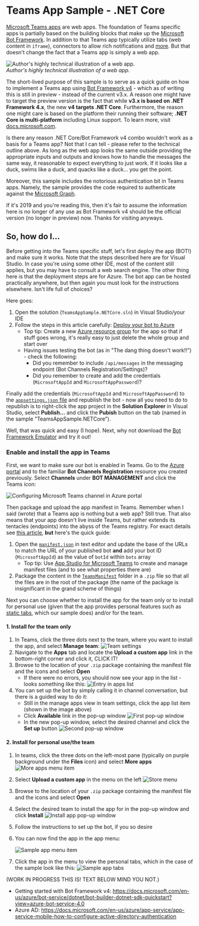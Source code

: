 Teams App Sample - .NET Core
============================

[Microsoft Teams apps](https://developer.microsoft.com/en-us/microsoft-teams) are web apps.
The foundation of Teams specific apps is partially based on the building blocks that make up the
[Microsoft Bot Framework](https://dev.botframework.com/). In addition to that Teams app typically
utilize tabs (web content in `iframe`), connectors to allow rich notifications and
[more](https://developer.microsoft.com/en-us/microsoft-teams/scenarios). But that doesn't change the
fact that a Teams app is simply a web app.

![Author's highly technical illustration of a web app.](/doc/webapp.png?size=50)<br />
*Author's highly technical illustration of a web app.*

The short-lived purpose of this sample is to serve as a quick guide on how to implement a Teams app
using [Bot Framework v4](https://github.com/Microsoft/botbuilder-dotnet) - which as of writing this
is still in preview - instead of the current v3.x. A reason one might have to target the preview
version is the fact that while **v3.x is based on .NET Framework 4.x**, the new **v4 targets .NET
Core**. Furthermore, the reason one might care is based on the platform their running their
software; **.NET Core is multi-platform** including Linux support. To learn more, visit
[docs.microsoft.com](https://docs.microsoft.com/en-us/dotnet/standard/choosing-core-framework-server).

Is there any reason .NET Core/Bot Framework v4 combo wouldn't work as a basis for a Teams app? Not
that I can tell - please refer to the technical outline above. As long as the web app looks the same
outside providing the appropriate inputs and outputs and knows how to handle the messages the same
way, it reasonable to expect everything to just work. If it looks like a duck, swims like a duck,
and quacks like a duck... you get the point.

Moreover, this sample includes the notorious authentication bit in Teams apps. Namely, the sample
provides the code required to authenticate against the
[Microsoft Graph](https://developer.microsoft.com/en-us/graph).

If it's 2019 and you're reading this, then it's fair to assume the information here is no longer of
any use as Bot Framework v4 should be the official version (no longer in preview) now. Thanks for
visiting anyways.

## So, how do I... ##

Before getting into the Teams specific stuff, let's first deploy the app (BOT!) and make sure it
works. Note that the steps described here are for Visual Studio. In case you're using some other
IDE, most of the content still applies, but you may have to consult a web search engine. The other
thing here is that the deployment steps are for Azure. The bot app can be hosted practically
anywhere, but then again you must look for the instructions elsewhere. Isn't life full of choices?

Here goes:

1. Open the solution (`TeamsAppSample.NETCore.sln`) in Visual Studio/your IDE
2. Follow the steps in this article carefully:
   [Deploy your bot to Azure](https://docs.microsoft.com/en-us/azure/bot-service/bot-builder-howto-deploy-azure?view=azure-bot-service-4.0)
   * Top tip: Create a new [Azure resource group](https://docs.microsoft.com/en-us/azure/azure-resource-manager/resource-group-overview#resource-groups)
     for the app so that if stuff goes wrong, it's really easy to just delete the whole group and
     start over
   * Having issues testing the bot (as in "The dang thing doesn't work!!") - check the following:
     * Did you remember to include `/api/messages` in the messaging endpoint
       (Bot Channels Registration/Settings)?
     * Did you remember to create and add the credentials (`MicrosoftAppId` and `MicrosoftAppPassword`)?

Finally add the credentials (`MicrosoftAppId` and `MicrosoftAppPassword`) to the
[`appsettings.json` file](/TeamsAppSample.NETCore/appsettings.json) and republish the bot - now all
you need to do to republish is to right-click the app project in the **Solution Explorer** in
Visual Studio, select **Publish...** and click the **Pubish** button on the tab (named in the sample
"TeamsAppSample.NETCore").

Well, that was quick and easy (I hope). Next, why not download the
[Bot Framework Emulator](https://docs.microsoft.com/en-us/azure/bot-service/bot-service-debug-emulator?view=azure-bot-service-3.0)
and try it out!

### Enable and install the app in Teams ###

First, we want to make sure our bot is enabled in Teams. Go to the
[Azure portal](https://portal.azure.com) and to the familiar **Bot Channels Registration** resource
you created previously. Select **Channels** under **BOT MANAGEMENT** and click the Teams icon:

![Configuring Microsoft Teams channel in Azure portal](/doc/configure-microsoft-teams-channel.png?size=50)

Then package and upload the app manifest in Teams. Remember when I said (wrote) that a Teams app is
nothing but a web app? Still true. That also means that your app doesn't live inside Teams, but
rather extends its tentacles (endpoints) into the abyss of the Teams registry. For exact details see
[this article](https://docs.microsoft.com/en-us/microsoftteams/platform/concepts/apps/apps-upload),
**but** here's the quick guide:

1. Open the [`manifest.json`](/TeamsAppSample.NETCore/TeamsManifest/manifest.json) in text editor
   and update the base of the URLs to match the URL of your published bot **and** add your bot ID
   (`MicrosoftAppId`) as the value of `botId` within `bots` array
   * Top tip: Use [App Studio for Microsoft Teams](https://docs.microsoft.com/en-us/microsoftteams/platform/get-started/get-started-app-studio)
     to create and manage manifest files (and to see what properties there are)
2. Package the content in the [`TeamsManifest`](/TeamsAppSample.NETCore/TeamsManifest/) folder in a
   `.zip` file so that all the files are in the root of the package (the name of the package is
   insignificant in the grand scheme of things)

Next you can choose whether to install the app for the team only or to install for personal use
(given that the app provides personal features such as
[static tabs](https://docs.microsoft.com/en-us/microsoftteams/platform/concepts/tabs/tabs-static),
which our sample does) and/or for the team.

#### 1. Install for the team only ####

1. In Teams, click the three dots next to the team, where you want to install the app, and select
   **Manage team**:
    ![Team settings](/doc/team-settings.png?size=50)
2. Navigate to the **Apps** tab and locate the **Upload a custom app** link in the bottom-right
   corner and click it, CLICK IT!
3. Browse to the location of your `.zip` package containing the manifest file and the icons and
   select **Open**
   * If there were no errors, you should now see your app in the list - looks something like this:
        ![Entry in apps list](/doc/entry-in-apps-list.png?size=50)
4. You can set up the bot by simply calling it in channel conversation, but there is a guided way to
   do it:
   * Still in the manage apps view in team settings, click the app list item (shown in the image above)
   * Click **Available** link in the pop-up window
        ![First pop-up window](/doc/set-up-bot-1.png)
   * In the new pop-up window, select the desired channel and click the **Set up** button
        ![Second pop-up window](/doc/set-up-bot-2.png)

#### 2. Install for personal use/the team ####

1. In teams, click the three dots on the left-most pane (typically on purple background under the
   **Files** icon) and select **More apps**
    ![More apps menu item](/doc/more-apps-menu-item.png)
2. Select **Upload a custom app** in the menu on the left
    ![Store menu](/doc/store-upload-custom-app.png)
3. Browse to the location of your `.zip` package containing the manifest file and the icons and
   select **Open**
4. Select the desired team to install the app for in the pop-up window and click **Install**
    ![Install app pop-up window](/doc/install-app-pop-up-window.png)
5. Follow the instructions to set up the bot, if you so desire
6. You can now find the app in the app menu:

    ![Sample app menu item](/doc/sample-app-menu-item.png)
7. Click the app in the menu to view the personal tabs, which in the case of the sample look like this:
    ![Sample app tabs](/doc/sample-app-tabs.png)



(WORK IN PROGRESS THIS IS! TEXT BELOW MIND YOU NOT.)

* Getting started with Bot Framework v4: https://docs.microsoft.com/en-us/azure/bot-service/dotnet/bot-builder-dotnet-sdk-quickstart?view=azure-bot-service-4.0
* Azure AD: https://docs.microsoft.com/en-us/azure/app-service/app-service-mobile-how-to-configure-active-directory-authentication
